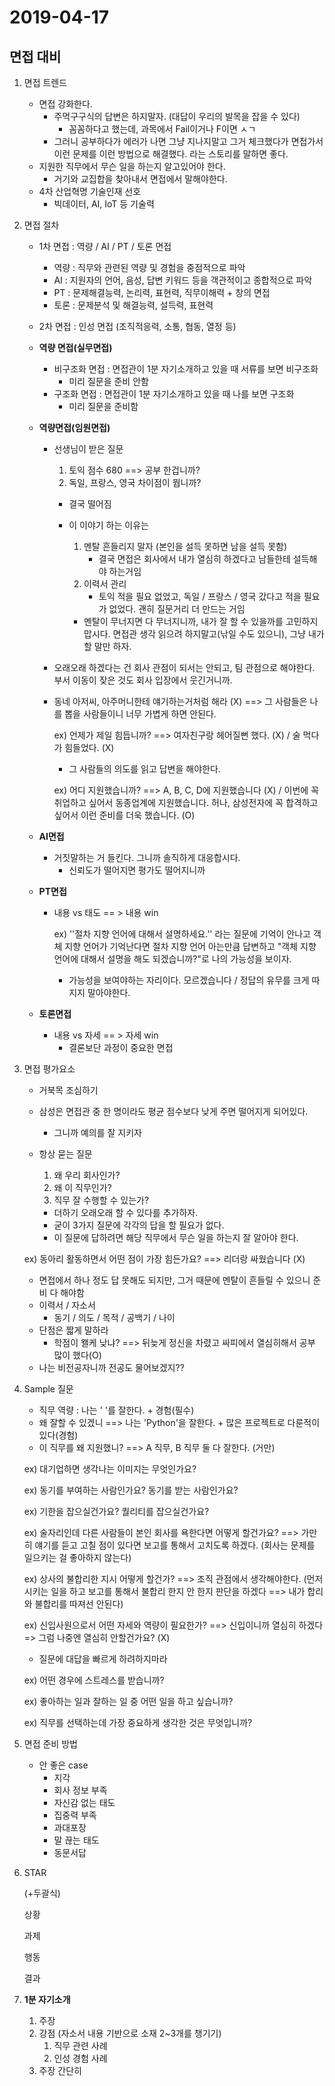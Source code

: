 # 2019-04-17

## 면접 대비

1. 면접 트렌드

   - 면접 강화한다.
     - 주먹구구식의 답변은 하지말자. (대답이 우리의 발목을 잡을 수 있다)
       - 꼼꼼하다고 했는데, 과목에서 Fail이거나 F이면 ㅅㄱ
     - 그러니 공부하다가 에러가 나면 그냥 지나지말고 그거 체크했다가 면접가서 이런 문제를 이런 방법으로 해결했다. 라는 스토리를 말하면 좋다.
   - 지원한 직무에서 무슨 일을 하는지 알고있어야 한다.
     - 거기와 교집합을 찾아내서 면접에서 말해야한다.
   - 4차 산업혁명 기술인재 선호
     - 빅데이터, AI, IoT 등 기술력

2. 면접 절차

   - 1차 면접 : 역량 / AI / PT / 토론 면접

     - 역량 : 직무와 관련된 역량 및 경험을 중점적으로 파악
     - AI : 지원자의 언어, 음성, 답변 키워드 등을 객관적이고 종합적으로 파악
     - PT : 문제해결능력, 논리력, 표현력, 직무이해력 + 창의 면접
     - 토론 : 문제분석 및 해결능력, 설득력, 표현력

   - 2차 면접 : 인성 면접 (조직적응력, 소통, 협동, 열정 등)

   - **역량 면접(실무면접)**

     - 비구조화 면접 : 면접관이 1분 자기소개하고 있을 때 서류를 보면 비구조화
       - 미리 질문을 준비 안함
     - 구조화 면접 : 면접관이 1분 자기소개하고 있을 때 나를 보면 구조화
       - 미리 질문을 준비함

   - **역량면접(임원면접)**

     - 선생님이 받은 질문

       1. 토익 점수 680 ==> 공부 한겁니까?
       2. 독일, 프랑스, 영국 차이점이 뭡니까?

       - 결국 떨어짐

       - 이 이야기 하는 이유는

         1. 멘탈 흔들리지 말자 (본인을 설득 못하면 남을 설득 못함)
            - 결국 면접은 회사에서 내가 열심히 하겠다고 남들한테 설득해야 하는거임
         2. 이력서 관리
            - 토익 적을 필요 없었고, 독일 / 프랑스 / 영국 갔다고 적을 필요가 없었다. 괜히 질문거리 더 만드는 거임

         - 멘탈이 무너지면 다 무너지니까, 내가 잘 할 수 있을까를 고민하지 맙시다. 면접관 생각 읽으려 하지말고(낚일 수도 있으니), 그냥 내가 할 말만 하자.

     - 오래오래 하겠다는 건 회사 관점이 되서는 안되고, 팀 관점으로 해야한다. 부서 이동이 잦은 것도 회사 입장에서 웃긴거니까.

     - 동네 아저씨, 아주머니한테 얘기하는거처럼 해라 (X) ==> 그 사람들은 나를 뽑을 사람들이니 너무 가볍게 하면 안된다.

       ex) 언제가 제일 힘듭니까? ==> 여자친구랑 헤어질뻔 했다. (X) / 술 먹다가 힘들었다. (X)

       - 그 사람들의 의도를 읽고 답변을 해야한다.

       ex) 어디 지원했습니까? ==> A, B, C, D에 지원했습니다 (X) / 이번에 꼭 취업하고 싶어서 동종업계에 지원했습니다. 허나, 삼성전자에 꼭 합격하고 싶어서 이런 준비를 더욱 했습니다. (O)

   - **AI면접**

     - 거짓말하는 거 들킨다. 그니까 솔직하게 대응합시다.
       - 신뢰도가 떨어지면 평가도 떨어지니까

   - **PT면접**

     - 내용 vs 태도 == > 내용 win

       ex) ''절차 지향 언어에 대해서 설명하세요.'' 라는 질문에 기억이 안나고 객체 지향 언어가 기억난다면 절차 지향 언어 아는만큼 답변하고 "객체 지향 언어에 대해서 설명을 해도 되겠습니까?"로 나의 가능성을 보이자.

       - 가능성을 보여야하는 자리이다. 모르겠습니다 / 정답의 유무를 크게 따지지 말아야한다.

   - **토론면접**

     - 내용 vs 자세 == > 자세 win
       - 결론보단 과정이 중요한 면접

3. 면접 평가요소

   - 거북목 조심하기

   - 삼성은 면접관 중 한 명이라도 평균 점수보다 낮게 주면 떨어지게 되어있다.

     - 그니까 예의를 잘 지키자

   - 항상 묻는 질문

     1. 왜 우리 회사인가?
     2. 왜 이 직무인가?
     3. 직무 잘 수행할 수 있는가?

     - 더하기 오래오래 할 수 있다를 추가하자.
     - 굳이 3가지 질문에 각각의 답을 할 필요가 없다.
     - 이 질문에 답하려면 해당 직무에서 무슨 일을 하는지 잘 알아야 한다.

   ex) 동아리 활동하면서 어떤 점이 가장 힘든가요? ==> 리더랑 싸웠습니다 (X)

   - 면접에서 하나 정도 답 못해도 되지만, 그거 때문에 멘탈이 흔들릴 수 있으니 준비 다 해야함
   - 이력서 / 자소서
     - 동기 / 의도 / 목적 / 공백기 / 나이
   - 단점은 짧게 말하라
     - 학점이 왤케 낮냐? ==> 뒤늦게 정신을 차렸고 싸피에서 열심히해서 공부 많이 했다(O)
   - 나는 비전공자니까 전공도 물어보겠지??

4. Sample 질문

   - 직무 역량 : 나는 '    '를 잘한다. + 경험(필수)
   - 왜 잘할 수 있겠니 ==> 나는 'Python'을 잘한다. + 많은 프로젝트로 다룬적이 있다(경험)
   - 이 직무를 왜 지원했니? ==> A 직무, B 직무 둘 다 잘한다. (거만)

   ex) 대기업하면 생각나는 이미지는 무엇인가요?

   ex) 동기를 부여하는 사람인가요? 동기를 받는 사람인가요?

   ex) 기한을 잡으실건가요? 퀄리티를 잡으실건가요?

   ex) 술자리인데 다른 사람들이 본인 회사를 욕한다면 어떻게 할건가요? ==> 가만히 얘기를 듣고 고칠 점이 있다면 보고를 통해서 고치도록 하겠다. (회사는 문제를 일으키는 걸 좋아하지 않는다)

   ex) 상사의 불합리한 지시 어떻게 할건가? ==> 조직 관점에서 생각해야한다. (먼저 시키는 일을 하고 보고를 통해서 불합리 한지 안 한지 판단을 하겠다 ==> 내가 합리와 불합리를 따져선 안된다)

   ex) 신입사원으로서 어떤 자세와 역량이 필요한가? ==> 신입이니까 열심히 하겠다 => 그럼 나중엔 열심히 안할건가요? (X) 

   - 질문에 대답을 빠르게 하려하지마라

   ex) 어떤 경우에 스트레스를 받습니까?

   ex) 좋아하는 일과 잘하는 일 중 어떤 일을 하고 싶습니까?

   ex) 직무를 선택하는데 가장 중요하게 생각한 것은 무엇입니까?

5. 면접 준비 방법
   - 안 좋은 case
     - 지각
     - 회사 정보 부족
     - 자신감 없는 태도
     - 집중력 부족
     - 과대포장
     - 말 끊는 태도
     - 동문서답

6. STAR

   (+두괄식)

   상황

   과제

   행동

   결과

7. **1분 자기소개**

   1. 주장
   2. 강점 (자소서 내용 기반으로 소재 2~3개를 챙기기)
      1. 직무 관련 사례
      2. 인성 경험 사례
   3. 주장 간단히

